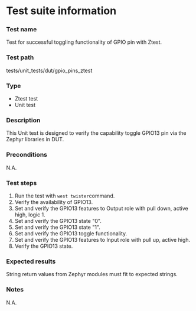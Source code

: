 # Test suite information

### Test name
Test for successful toggling functionality of GPIO pin with Ztest.

### Test path
tests/unit_tests/dut/gpio_pins_ztest

### Type
- Ztest test
- Unit test

### Description
This Unit test is designed to verify the capability toggle GPIO13 pin via the Zephyr libraries in DUT.

### Preconditions
N.A.

### Test steps
1. Run the test with `west twister`command.
2. Verify the availability of GPIO13.
3. Set and verify the GPIO13 features to Output role with pull down, active high, logic 1.
4. Set and verify the GPIO13 state "0".
5. Set and verify the GPIO13 state "1".
6. Set and verify the GPIO13 toggle functionality.
7. Set and verify the GPIO13 features to Input role with pull up, active high.
8. Verify the GPIO13 state.

### Expected results
String return values from Zephyr modules must fit to expected strings.

### Notes
N.A.